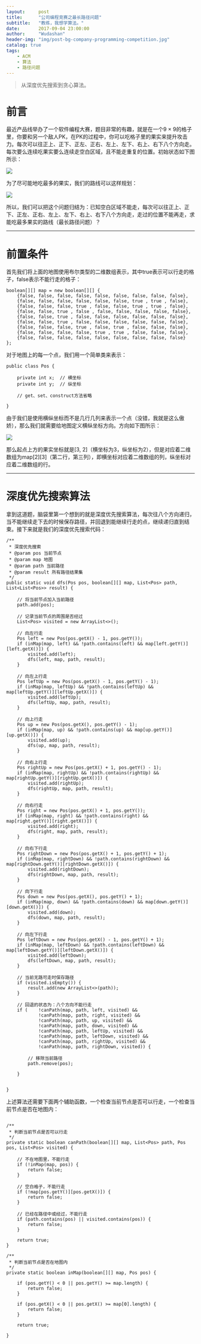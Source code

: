```yaml
---
layout:     post
title:      "公司编程竞赛之最长路径问题"
subtitle:   "教练，我想学算法。"
date:       2017-09-04 23:00:00
author:     "Wudashan"
header-img: "img/post-bg-company-programming-competition.jpg"
catalog: true
tags:
    - ACM
    - 算法
    - 路径问题
---
```



> 从深度优先搜索到贪心算法。

# 前言

最近产品线举办了一个软件编程大赛，题目非常的有趣，就是在一个9 × 9的格子里，你要和另一个敌人PK，在PK的过程中，你可以吃格子里的果实来提升攻击力。每次可以往正上、正下、正左、正右、左上、左下、右上、右下八个方向走。每次要么连续吃果实要么连续走空白区域，且不能走重复的位置。初始状态如下图所示：

![](http://o7x0ygc3f.bkt.clouddn.com/%E6%9C%80%E9%95%BF%E8%B7%AF%E5%BE%84%E9%97%AE%E9%A2%98-5.png)

为了尽可能地吃最多的果实，我们的路线可以这样规划：

![](http://o7x0ygc3f.bkt.clouddn.com/%E6%9C%80%E9%95%BF%E8%B7%AF%E5%BE%84%E9%97%AE%E9%A2%98-6.png)

所以，我们可以把这个问题归结为：已知空白区域不能走，每次可以往正上、正下、正左、正右、左上、左下、右上、右下八个方向走，走过的位置不能再走，求能吃最多果实的路线（最长路径问题）？

---

# 前置条件

首先我们将上面的地图使用布尔类型的二维数组表示，其中true表示可以行走的格子，false表示不能行走的格子：

```
boolean[][] map = new boolean[][] {
    {false, false, false, false, false, false, false, false, false},
    {false, false, false, false, false, false, true , true , false},
    {false, false, false, true , false, false, true , true , false},
    {false, false, true , false , false, false, false, false, false},
    {false, false, true , false, false, false, false, false, false},
    {false, false, true , false, false, false, false, false, false},
    {false, false, false, true , false, true , false, false, false},
    {false, false, false, false, true , true , false, false, false},
    {false, false, false, false, false, false, false, false, false}
};
```

对于地图上的每一个点，我们用一个简单类来表示：

```
public class Pos {

    private int x;  // 横坐标
    private int y;  // 纵坐标
    
    // get、set、construct方法省略
    
}
```

由于我们是使用横纵坐标而不是几行几列来表示一个点（没错，我就是这么傲娇），那么我们就需要给地图定义横纵坐标方向。方向如下图所示：

![](http://o7x0ygc3f.bkt.clouddn.com/%E6%9C%80%E9%95%BF%E8%B7%AF%E5%BE%84%E9%97%AE%E9%A2%98-8.png)

那么起点上方的果实坐标就是[3, 2]（横坐标为3，纵坐标为2），但是对应着二维数组为map[2][3]（第二行，第三列），即横坐标对应着二维数组的列，纵坐标对应着二维数组的行。

---

# 深度优先搜索算法

拿到这道题，脑袋里第一个想到的就是深度优先搜索算法，每次往八个方向递归，当不能继续走下去的时候保存路径，并回退到能继续行走的点，继续递归直到结束。接下来就是我们的深度优先搜索代码：

```
/**
 * 深度优先搜索
 * @param pos 当前节点
 * @param map 地图
 * @param path 当前路径
 * @param result 所有路径结果集
 */
public static void dfs(Pos pos, boolean[][] map, List<Pos> path, List<List<Pos>> result) {

    // 将当前节点加入当前路径
    path.add(pos);

    // 记录当前节点的周围是否经过
    List<Pos> visited = new ArrayList<>();

    // 向左行走
    Pos left = new Pos(pos.getX() - 1, pos.getY());
    if (inMap(map, left) && !path.contains(left) && map[left.getY()][left.getX()]) {
        visited.add(left);
        dfs(left, map, path, result);
    }

    // 向左上行走
    Pos leftUp = new Pos(pos.getX() - 1, pos.getY() - 1);
    if (inMap(map, leftUp) && !path.contains(leftUp) && map[leftUp.getY()][leftUp.getX()]) {
        visited.add(leftUp);
        dfs(leftUp, map, path, result);
    }

    // 向上行走
    Pos up = new Pos(pos.getX(), pos.getY() - 1);
    if (inMap(map, up) && !path.contains(up) && map[up.getY()][up.getX()]) {
        visited.add(up);
        dfs(up, map, path, result);
    }

    // 向右上行走
    Pos rightUp = new Pos(pos.getX() + 1, pos.getY() - 1);
    if (inMap(map, rightUp) && !path.contains(rightUp) && map[rightUp.getY()][rightUp.getX()]) {
        visited.add(rightUp);
        dfs(rightUp, map, path, result);
    }

    // 向右行走
    Pos right = new Pos(pos.getX() + 1, pos.getY());
    if (inMap(map, right) && !path.contains(right) && map[right.getY()][right.getX()]) {
        visited.add(right);
        dfs(right, map, path, result);
    }

    // 向右下行走
    Pos rightDown = new Pos(pos.getX() + 1, pos.getY() + 1);
    if (inMap(map, rightDown) && !path.contains(rightDown) && map[rightDown.getY()][rightDown.getX()]) {
        visited.add(rightDown);
        dfs(rightDown, map, path, result);
    }

    // 向下行走
    Pos down = new Pos(pos.getX(), pos.getY() + 1);
    if (inMap(map, down) && !path.contains(down) && map[down.getY()][down.getX()]) {
        visited.add(down);
        dfs(down, map, path, result);
    }

    // 向左下行走
    Pos leftDown = new Pos(pos.getX() - 1, pos.getY() + 1);
    if (inMap(map, leftDown) && !path.contains(leftDown) && map[leftDown.getY()][leftDown.getX()]) {
        visited.add(leftDown);
        dfs(leftDown, map, path, result);
    }

    // 当前无路可走时保存路径
    if (visited.isEmpty()) {
        result.add(new ArrayList<>(path));
    }

    // 回退的状态为：八个方向不能行走
    if (    !canPath(map, path, left, visited) &&
            !canPath(map, path, right, visited) &&
            !canPath(map, path, up, visited) &&
            !canPath(map, path, down, visited) &&
            !canPath(map, path, leftUp, visited) &&
            !canPath(map, path, leftDown, visited) &&
            !canPath(map, path, rightUp, visited) &&
            !canPath(map, path, rightDown, visited)) {

        // 移除当前路径
        path.remove(pos);

    }


}
```

上述算法还需要下面两个辅助函数，一个检查当前节点是否可以行走，一个检查当前节点是否在地图内：

```

/**
 * 判断当前节点是否可以行走
 */
private static boolean canPath(boolean[][] map, List<Pos> path, Pos pos, List<Pos> visited) {

    // 不在地图里，不能行走
    if (!inMap(map, pos)) {
        return false;
    }

    // 空白格子，不能行走
    if (!map[pos.getY()][pos.getX()]) {
        return false;
    }

    // 已经在路径中或经过，不能行走
    if (path.contains(pos) || visited.contains(pos)) {
        return false;
    }

    return true;
}

/**
 * 判断当前节点是否在地图内
 */
private static boolean inMap(boolean[][] map, Pos pos) {

    if (pos.getY() < 0 || pos.getY() >= map.length) {
        return false;
    }

    if (pos.getX() < 0 || pos.getX() >= map[0].length) {
        return false;
    }

    return true;

}
```
